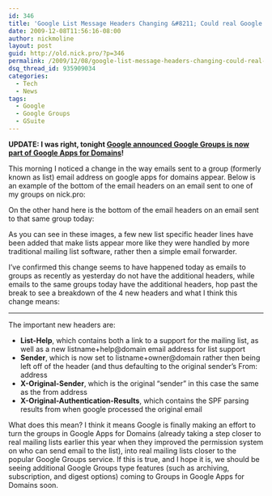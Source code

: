 ```yaml
---
id: 346
title: 'Google List Message Headers Changing &#8211; Could real Google Groups for Domains be on the way?'
date: 2009-12-08T11:56:16-08:00
author: nickmoline
layout: post
guid: http://old.nick.pro/?p=346
permalink: /2009/12/08/google-list-message-headers-changing-could-real-google-groups-for-domains-be-on-way/
dsq_thread_id: 935909034
categories:
  - Tech
  - News
tags:
  - Google
  - Google Groups
  - GSuite
---
```

**UPDATE: I was right, tonight <a href="http://googleblog.blogspot.com/2009/12/join-this-group-google-groups-joins.html" target="_blank">Google announced Google Groups is now part of Google Apps for Domains</a>!**

This morning I noticed a change in the way emails sent to a group (formerly known as list) email address on google apps for domains appear. Below is an example of the bottom of the email headers on an email sent to one of my groups on nick.pro:

<!--more-->

<amp-img title="Old Mailing List MIME Headers" alt="Old Mailing List MIME Headers" src="{{ site.baseurl }}/wp-content/uploads/sites/4/2011/05/oldmailinglist.webp" width="958" height="187" layout="responsive" lightbox>
  <amp-img fallback title="Old Mailing List MIME Headers" alt="Old Mailing List MIME Headers" src="{{ site.baseurl }}/wp-content/uploads/sites/4/2011/05/oldmailinglist.png" width="958" height="187" layout="responsive" lightbox></amp-img>
</amp-img>

On the other hand here is the bottom of the email headers on an email sent to that same group today:

<amp-img title="New Mailing List MIME Headers" alt="New Mailing List MIME Headers" src="{{ site.baseurl }}/wp-content/uploads/sites/4/2011/05/newmailinglist.webp" width="953" height="255" layout="responsive" lightbox>
  <amp-img fallback title="New Mailing List MIME Headers" alt="New Mailing List MIME Headers" src="{{ site.baseurl }}/wp-content/uploads/sites/4/2011/05/newmailinglist.png" width="953" height="255" layout="responsive" lightbox></amp-img>
</amp-img>

As you can see in these images, a few new list specific header lines have been added that make lists appear more like they were handled by more traditional mailing list software, rather then a simple email forwarder.

I&#8217;ve confirmed this change seems to have happened today as emails to groups as recently as yesterday do not have the additional headers, while emails to the same groups today have the additional headers, hop past the break to see a breakdown of the 4 new headers and what I think this change means:

***

The important new headers are:

* **List-Help**, which contains both a link to a support for the mailing list, as well as a new listname+help@domain email address for list support
* **Sender**, which is now set to listname+owner@domain rather then being left off of the header (and thus defaulting to the original sender&#8217;s From: address
* **X-Original-Sender**, which is the original &#8220;sender&#8221; in this case the same as the from address
* **X-Original-Authentication-Results**, which contains the SPF parsing results from when google processed the original email

What does this mean? I think it means Google is finally making an effort to turn the groups in Google Apps for Domains (already taking a step closer to real mailing lists earlier this year when they improved the permission system on who can send email to the list), into real mailing lists closer to the popular Google Groups service. If this is true, and I hope it is, we should be seeing additional Google Groups type features (such as archiving, subscription, and digest options) coming to Groups in Google Apps for Domains soon.